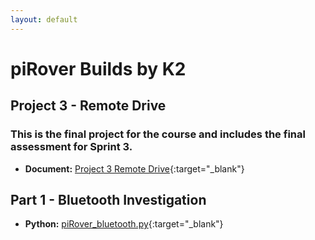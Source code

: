 ```yaml
---
layout: default
---
```


# piRover Builds by K2

## Project 3 - Remote Drive
### This is the final project for the course and includes the final assessment for Sprint 3. 

- **Document:** [Project 3 Remote Drive](P03.RemoteDrive.pdf){:target="_blank"}

## Part 1 - Bluetooth Investigation
- **Python:** [piRover_bluetooth.py](piRover_bluetooth.py){:target="_blank"}



